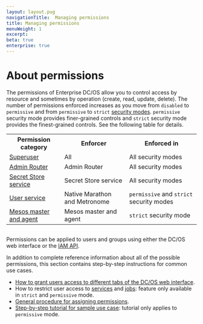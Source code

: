 ```yaml
---
layout: layout.pug
navigationTitle:  Managing permissions
title: Managing permissions
menuWeight: 1
excerpt:
beta: true
enterprise: true
---
```



# About permissions

The permissions of Enterprise DC/OS allow you to control access by resource and sometimes by operation (create, read, update, delete). The number of permissions enforced increases as you move from `disabled` to `permissive` and from `permissive` to `strict` [security modes](/1.8/administration/installing/ent/custom/configuration-parameters/#security). `permissive` security mode provides finer-grained controls and `strict` security mode provides the finest-grained controls. See the following table for details.

<table class="table" STYLE="margin-bottom: 30px;">
  <tr>
    <th>Permission category</th>
    <th>Enforcer</th>
    <th>Enforced in</th>
  </tr>
  <tr>
    <td><a href="/1.8/administration/id-and-access-mgt/permissions/superuser-perm/">Superuser</a></td>
    <td>All</td>
    <td>All security modes</td>
  </tr>
  <tr>
    <td><a href="/1.8/administration/id-and-access-mgt/permissions/admin-router-perms/">Admin Router</a></td>
    <td>Admin Router</td>
    <td>All security modes</td>
  </tr>
  <tr>
    <td><a href="/1.8/administration/id-and-access-mgt/permissions/secrets-perms/">Secret Store service</a></td>
    <td>Secret Store service</td>
    <td>All security modes</td>
  </tr>
  <tr>
    <td><a href="/1.8/administration/id-and-access-mgt/permissions/user-service-perms/">User service</a></td>
    <td>Native Marathon and Metronome</td>
    <td><code>permissive</code> and <code>strict</code> security modes</td>
  </tr>
  <tr>
    <td><a href="/1.8/administration/id-and-access-mgt/permissions/master-agent-perms/">Mesos master and agent</a></td>
    <td>Mesos master and agent</td>
    <td><code>strict</code> security mode</td>
  </tr>

</table>

Permissions can be applied to users and groups using either the DC/OS web interface or the [IAM API](/1.8/administration/id-and-access-mgt/iam-api/).


In addition to complete reference information about all of the possible permissions, this section contains step-by-step instructions for common use cases.

- [How to grant users access to different tabs of the DC/OS web interface](/1.8/administration/id-and-access-mgt/permissions/quickstart/).
- How to restrict user access to [services](/1.8/administration/id-and-access-mgt/permissions/service-groups/) and [jobs](/1.8/administration/id-and-access-mgt/permissions/job-groups/): feature only available in `strict` and `permissive` mode.
- [General procedure for assigning permissions](/1.8/administration/id-and-access-mgt/permissions/assigning-perms/).
- [Step-by-step tutorial for sample use case](/1.8/administration/id-and-access-mgt/restrict-service-access/): tutorial only applies to `permissive` mode.

